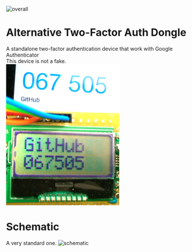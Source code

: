 <IMG alt=overall src="pics/overall.png"><BR>
# Alternative Two-Factor Auth Dongle
A standalone two-factor authentication device that work with Google Authenticator  
This device is not a fake.  
<IMG alt=LCDdisp src="pics/Alt2FA_LCDdisp.png"><BR>

# Schematic
A very standard one.
<img alt=schematic src="pics/shcematic.png"><BR>
